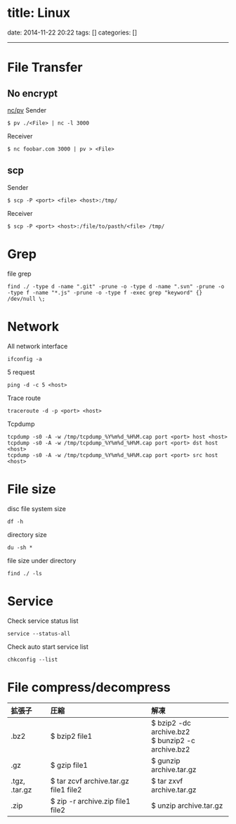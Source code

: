 title: Linux
==========
date: 2014-11-22 20:22
tags: []
categories: []
- - -

# File Transfer

## No encrypt

[nc/pv](http://blog.glidenote.com/blog/2014/12/02/using-netcat-for-file-transfers-with-pv/)
Sender
```
$ pv ./<File> | nc -l 3000
```
Receiver
```
$ nc foobar.com 3000 | pv > <File>
```

## scp

Sender
```
$ scp -P <port> <file> <host>:/tmp/
```
Receiver
```
$ scp -P <port> <host>:/file/to/pasth/<file> /tmp/
```

# Grep

file grep
```
find ./ -type d -name ".git" -prune -o -type d -name ".svn" -prune -o -type f -name "*.js" -prune -o -type f -exec grep "keyword" {} /dev/null \;
```

# Network

All network interface
```
ifconfig -a
```
5 request
```
ping -d -c 5 <host>
```
Trace route
```
traceroute -d -p <port> <host>
```
Tcpdump
```
tcpdump -s0 -A -w /tmp/tcpdump_%Y%m%d_%H%M.cap port <port> host <host>
tcpdump -s0 -A -w /tmp/tcpdump_%Y%m%d_%H%M.cap port <port> dst host <host>
tcpdump -s0 -A -w /tmp/tcpdump_%Y%m%d_%H%M.cap port <port> src host <host>
```

# File size

disc file system size
```
df -h
```
directory size
```
du -sh *
```
file size under directory
```
find ./ -ls
```

# Service

Check service status list
```
service --status-all
```
Check auto start service list
```
chkconfig --list
```

# File compress/decompress

| 拡張子       | 圧縮                                  | 解凍                                                   |
| :------------| :------------------------------------ | :----------------------------------------------------- |
|.bz2          | $ bzip2 file1                         | $ bzip2 -dc  archive.bz2<br />$ bunzip2 -c archive.bz2 |
|.gz           | $ gzip     file1                      | $ gunzip     archive.tar.gz                            |
|.tgz, .tar.gz | $ tar zcvf archive.tar.gz file1 file2 | $ tar zxvf   archive.tar.gz                            |
|.zip          | $ zip -r   archive.zip    file1 file2 | $ unzip      archive.tar.gz                            |
